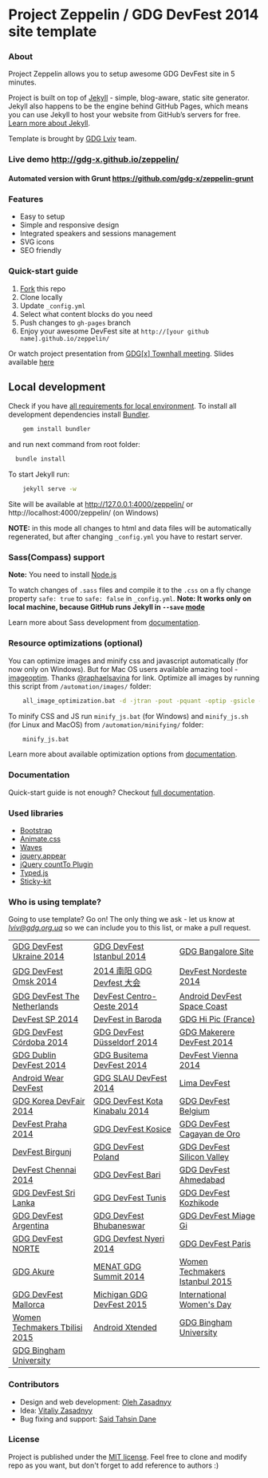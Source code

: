 # Project Zeppelin / GDG DevFest 2014 site template

### About 
Project Zeppelin allows you to setup awesome GDG DevFest site in 5 minutes. 

Project is built on top of [Jekyll](http://jekyllrb.com/) - simple, blog-aware, static site generator. Jekyll also happens to be the engine behind GitHub Pages, which means you can use Jekyll to host your website from GitHub’s servers for free. [Learn more about Jekyll](http://jekyllrb.com/).

Template is brought by [GDG Lviv](http://lviv.gdg.org.ua/) team.

### Live demo http://gdg-x.github.io/zeppelin/

#### Automated version with Grunt <https://github.com/gdg-x/zeppelin-grunt>

### Features
* Easy to setup
* Simple and responsive design
* Integrated speakers and sessions management
* SVG icons
* SEO friendly


### Quick-start guide
1. [Fork](https://github.com/gdg-x/zeppelin/fork) this repo
2. Clone locally
3. Update ```_config.yml``` 
4. Select what content blocks do you need
5. Push changes to ```gh-pages``` branch
6. Enjoy your awesome DevFest site at ```http://[your github name].github.io/zeppelin/```

Or watch project presentation from [GDG[x] Townhall meeting](http://www.youtube.com/watch?v=xYmhheoLjcI). Slides available [here](https://docs.google.com/presentation/d/19aM7yNl_orDaCNND5LpCY3fShb6PyMltnzYfKvV8R_8/edit?usp=sharing)


## Local development

Check if you have [all requirements for local environment](http://jekyllrb.com/docs/installation/).
To install all development dependencies install [Bundler](http://bundler.io/).
```bash
    gem install bundler
``` 
and run next command from root folder:

```bash
  bundle install
```  

To start Jekyll run:
```bash
    jekyll serve -w
```
Site will be available at http://127.0.0.1:4000/zeppelin/ or http://localhost:4000/zeppelin/ (on Windows)

**NOTE:** in this mode all changes to html and data files will be automatically regenerated, but after changing ```_config.yml``` you have to restart server.

### Sass(Compass) support
**Note:** You need to install [Node.js](http://nodejs.org/download/)

To watch changes of `.sass` files and compile it to the `.css` on a fly change property `safe: true` to `safe: false` in `_config.yml`.
**Note: It works only on local machine, because GitHub runs Jekyll in `--save` [mode](https://help.github.com/articles/using-jekyll-with-pages/#configuration-overrides)**

Learn more about Sass development from [documentation](https://github.com/gdg-x/zeppelin/wiki/Sass-development).


### Resource optimizations (optional)

You can optimize images and minify css and javascript automatically (for now only on Windows).
But for Mac OS users available amazing tool - [imageoptim](https://imageoptim.com/). Thanks [@raphaelsavina](https://github.com/raphaelsavina) for link.
Optimize all images by running this script from `/automation/images/` folder:
```bash
    all_image_optimization.bat -d -jtran -pout -pquant -optip -gsicle -svgo
```

To minify CSS and JS run `minify_js.bat` (for Windows) and `minify_js.sh` (for Linux and MacOS) from `/automation/minifying/` folder:
```bash
    minify_js.bat
```

Learn more about available optimization options from [documentation](https://github.com/gdg-x/zeppelin/wiki/Resources-optimizations).

### Documentation
Quick-start guide is not enough? Checkout [full documentation](https://github.com/gdg-x/zeppelin/wiki).

### Used libraries
* [Bootstrap](https://github.com/twbs/bootstrap)
* [Animate.css](https://github.com/daneden/animate.css)
* [Waves](https://github.com/publicis-indonesia/Waves)
* [jquery.appear](https://github.com/bas2k/jquery.appear)
* [jQuery countTo Plugin](https://github.com/mhuggins/jquery-countTo)
* [Typed.js](https://github.com/mattboldt/typed.js)
* [Sticky-kit](https://github.com/leafo/sticky-kit)

### Who is using template?
Going to use template? Go on! The only thing we ask - let us know at [*lviv@gdg.org.ua*](mailto:lviv@gdg.org.ua) so we can include you to this list, or make a pull request.

| | | |
|------|------|------|
| [GDG DevFest Ukraine 2014](http://devfest.gdg.org.ua/) | [GDG DevFest Istanbul 2014](http://devfesttr.com/) | [GDG Bangalore Site](http://gdgbangalore.github.io/) |
| [GDG DevFest Omsk 2014](http://gdg-devfest-omsk.org/) | [2014 南阳 GDG Devfest 大会](http://devfest.gdgny.org) | [DevFest Nordeste 2014](http://2014.devfestne.com.br/) |
| [GDG DevFest The Netherlands](http://www.devfest.nl/) | [DevFest Centro-Oeste 2014](http://www.devfestcentrooeste.com.br/) | [Android DevFest Space Coast](http://gdg-space-coast.github.io/zeppelin/) |
| [DevFest SP 2014](http://sp.devfest.com.br/) | [DevFest in Baroda](http://devfest.gdgbaroda.com/) | [GDG Hi Pic (France)](http://maximemularz.github.io/zeppelin/) |
| [GDG DevFest Córdoba 2014](http://gdgcordoba.github.io/zeppelin/) | [GDG DevFest Düsseldorf 2014](http://www.gdg-dus.de/DevFest2014/) | [GDG Makerere DevFest 2014](http://gdgmakerere.github.io/) |
| [GDG Dublin DevFest 2014](http://gdg-dublin.appspot.com/) | [GDG Busitema DevFest 2014](http://gdgbusitema.github.io/) | [DevFest Vienna 2014](http://www.devfest.at/) |
| [Android Wear DevFest](http://devfest.gdgnorthjersey.com/wear2014/) | [GDG SLAU DevFest 2014](http://gdgslau.github.io/) | [Lima DevFest](http://limadevfest.com/) |
| [GDG Korea DevFair 2014](http://devfair2014.gdg.kr/) | [GDG DevFest Kota Kinabalu 2014](http://devfest.gdgkk.info/) | [GDG DevFest Belgium](http://gdg-brussels.org/DevFest2014/) |
| [DevFest Praha 2014](http://devfest.cz/) | [GDG DevFest Kosice](http://devfest.sk/) | [GDG DevFest Cagayan de Oro](http://devfest.gdgcdo.org/) |
| [DevFest Birgunj](http://gdgbirgunj.github.io/DevFest2014/) | [GDG DevFest Poland](http://devfest.pl/) | [GDG DevFest Silicon Valley](http://devfest2014.gdgsv.com/) |
| [DevFest Chennai 2014](http://devfest.gdgchennai.com/) | [GDG DevFest Bari](http://gdgbari.github.io/zeppelin/) | [GDG DevFest Ahmedabad](http://devfest.gdgahmedabad.com/) |
| [GDG DevFest Sri Lanka](http://www.devfestlk.org/) | [GDG DevFest Tunis](http://devfest.gdgtunis.org/) | [GDG DevFest Kozhikode](http://devfest.gdgkozhikode.org/) | 
| [GDG DevFest Argentina](http://devfest.gdg.com.ar/) | [GDG DevFest Bhubaneswar](http://devfest2014.gdgbbsr.com/) | [GDG DevFest Miage Gi](http://gdgmiagegilab.github.io/) | 
| [GDG DevFest NORTE](http://norte.devfest.com.br/) | [GDG Devfest Nyeri 2014](http://devfest.gdgkimathiuniversity.com/) | [GDG DevFest Paris](http://devfest.gdgparis.com/) |
| [GDG Akure](http://gdgakure.github.io/)|[MENAT GDG Summit 2014](http://summit.gdg-menat.com/)|[Women Techmakers Istanbul 2015](http://wtmistanbul.com) |
| [GDG DevFest Mallorca](http://devfest.gdgmallorca.com/)| [Michigan GDG DevFest 2015](http://michigandevfest.com/) | [International Women's Day](http://iwd.gdgnorthjersey.com/womeninnovation/) |
| [Women Techmakers Tbilisi 2015](http://womentechmakers.ge/) | [Android Xtended](http://www.androidxtended.com/) |[GDG Bingham University](http://binghamuni.edu.ng/gdg)|
| [GDG Bingham University](http://bhu.gdg.ng/) | | |


### Contributors
* Design and web development: [Oleh Zasadnyy](https://github.com/ozasadnyy)
* Idea: [Vitaliy Zasadnyy](https://github.com/zasadnyy)
* Bug fixing and support: [Said Tahsin Dane](https://github.com/tasomaniac)

### License
Project is published under the [MIT license](https://github.com/gdg-x/zeppelin/blob/master/LICENSE.txt). Feel free to clone and modify repo as you want, but don't forget to add reference to authors :)


